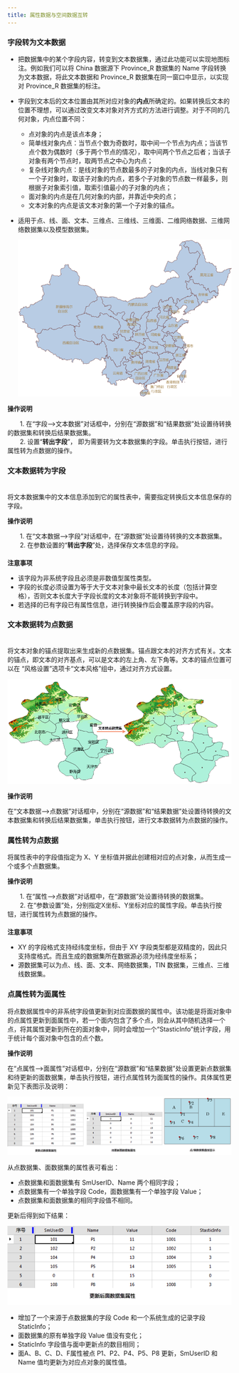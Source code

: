 ```yaml
---
title: 属性数据与空间数据互转
---
```

  
### 字段转为文本数据　  

 - 把数据集中的某个字段内容，转变到文本数据集，通过此功能可以实现地图标注。例如我们可以将 China 数据源下 Province\_R 数据集的 Name 字段转换为文本数据，将此文本数据和 Province\_R 数据集在同一窗口中显示，以实现对 Province\_R 数据集的标注。  
 -  字段到文本后的文本位置由其所对应对象的**内点**所确定的。如果转换后文本的位置不理想，可以通过改变文本对象对齐方式的方法进行调整。对于不同的几何对象，内点位置不同：    
  
	- 点对象的内点是该点本身；  
	- 简单线对象内点：当节点个数为奇数时，取中间一个节点为内点；当该节点个数为偶数时（多于两个节点的情况），取中间两个节点之后者；当该子对象有两个节点时，取两节点之中心为内点；
	- 复杂线对象内点：是线对象的节点数最多的子对象的内点，当线对象只有一个子对象时，取该子对象的内点，若多个子对象的节点数一样最多，则根据子对象索引值，取索引值最小的子对象的内点；  
	- 面对象的内点是在几何对象的内部，并靠近中央的点；  
	- 文本对象的内点是该文本对象的第一个子对象的锚点。  
	
- 适用于点、线、面、文本、三维点、三维线、三维面、二维网络数据、三维网络数据集以及模型数据集。 
 
   ![](img/FieldToText.png)
   
**操作说明** 
  
　　1. 在“字段—>文本数据”对话框中，分别在“源数据”和“结果数据”处设置待转换的数据集和转换后结果数据集。  
　　2. 设置“**转出字段**”， 即为需要转为文本数据集的字段。单击执行按钮，进行属性转为点数据的操作。 
　   


  
### 文本数据转为字段 
　　  
  将文本数据集中的文本信息添加到它的属性表中，需要指定转换后文本信息保存的字段。
   
**操作说明** 
  
　　1. 在“文本数据—>字段”对话框中，在“源数据”处设置待转换的文本数据集。    
　　2. 在参数设置的“**转出字段**”处，选择保存文本信息的字段。  
　　  
**注意事项**   
  
- 该字段为非系统字段且必须是非数值型属性类型。  
- 字段的长度必须设置为等于大于文本对象中最长文本的长度（包括计算空格），否则文本长度大于字段长度的文本对象将不能转换到字段中。  
- 若选择的已有字段已有属性信息，进行转换操作后会覆盖原字段的内容。

  
### 文本数据转为点数据  
　　  
  将文本对象的锚点提取出来生成新的点数据集。锚点跟文本的对齐方式有关。文本的锚点，即文本的对齐基点，可以是文本的左上角、左下角等。文本的锚点位置可以在 “风格设置”选项卡“文本风格”组中，通过对齐方式设置。  
  
 
   ![](img/TextToPoint.png)
   
  
**操作说明**
  
在“文本数据—>点数据”对话框中，分别在“源数据”和“结果数据”处设置待转换的文本数据集和转换后结果数据集，单击执行按钮，进行文本数据转为点数据的操作。
 
  
### 属性转为点数据    
  
将属性表中的字段值指定为 X、Y 坐标值并据此创建相对应的点对象，从而生成一个或多个点数据集。
  
**操作说明** 
  
　　1. 在“属性—>点数据”对话框中，在“源数据”处设置待转换的数据集。    
　　2. 在“参数设置”处，分别指定X坐标、Y坐标对应的属性字段。单击执行按钮，进行属性转为点数据的操作。  
　　  
**注意事项**   
  
- XY 的字段格式支持经纬度坐标，但由于 XY 字段类型都是双精度的，因此只支持度格式。而且生成的数据集所在数据源必须为经纬度坐标系；
- 源数据集可以为点、线、面、文本、网络数据集，TIN 数据集，三维点、三维线数据集。
  

### 点属性转为面属性    
  
将点数据属性中的非系统字段值更新到对应面数据的属性中。该功能是将面对象中的点属性更新到面属性中，若一个面内包含了多个点，则会从其中随机选择一个点，将其属性更新到所在的面对象中，同时会增加一个“StasticInfo”统计字段，用于统计每个面对象中包含的点个数。
 
**操作说明**
  
 在“点属性—>面属性”对话框中，分别在“源数据”和“结果数据”处设置更新点数据集和待更新的面数据集，单击执行按钮，进行点属性转为面属性的操作。具体属性更新见下表图示及说明：  

   ![](img/AttriPointRegion.png)

从点数据集、面数据集的属性表可看出：  
  
- 点数据集和面数据集有 SmUserID、Name 两个相同字段；  
- 点数据集有一个单独字段 Code，面数据集有一个单独字段 Value；   
- 点数据集和面数据集的相同字段值不相同。  
  
更新后得到如下结果：  
 
   ![](img/AttriResult.png)

- 增加了一个来源于点数据集的字段 Code 和一个系统生成的记录字段 StaticInfo；  
- 面数据集的原有单独字段 Value 值没有变化；   
- StaticInfo 字段值与面中更新点的数目相同；  
- 面A、B、C、D、F属性被点 P1、P2、P4、P5、P8 更新，SmUserID 和 Name 值均更新为对应点对象的属性值。 




